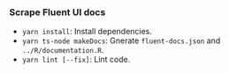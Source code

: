 ### Scrape Fluent UI docs

* `yarn install`: Install dependencies.
* `yarn ts-node makeDocs`: Gnerate `fluent-docs.json` and `../R/documentation.R`.
* `yarn lint [--fix]`: Lint code.
